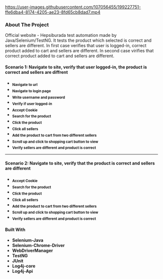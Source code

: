 https://user-images.githubusercontent.com/107056455/199227751-ffe6dba4-8174-4205-ae23-8fd65cb8dad7.mp4






<h3>About The Project</h3>

Official website - Hepsiburada test automation made by Java/Selenium/TestNG. It tests the product which selected is correct and sellers are different.
In first case verifies that user is logged-in, correct product added to cart and sellers are different.
In second case virifies that correct product added to cart and sellers are different.


<h4>Scenario 1: Navigate to site, verify that user logged-in, the product is correct and sellers are diffrent<h4>

- <sub> Navigate to url                          
- <sub> Navigate to login page   
- <sub> Write username and password
- <sub> Verify if user logged-in
- <sub> Accept Cookie
- <sub> Search for the product
- <sub> Click the product
- <sub> Click all sellers
- <sub> Add the product to cart from two different sellers
- <sub> Scroll up and click to shopping cart button to view
- <sub> Verify sellers are different and product is correct

-----------------------------------------------------------------------------------------------------------------------------------------------------------------------

<h4>Scenario 2: Navigate to site, verify that the product is correct and sellers are different<h4>

- <sub> Accept Cookie
- <sub> Search for the product
- <sub> Click the product
- <sub> Click all sellers
- <sub> Add the product to cart from two different sellers
- <sub> Scroll up and click to shopping cart button to view
- <sub> Verify sellers are different and product is correct


#### Built With
* **Selenium-Java**
* **Selenium-Chrome-Driver**
* **WebDriverManager**
* **TestNG**
* **JUnit**
* **Log4j-core**
* **Log4j-Api**

